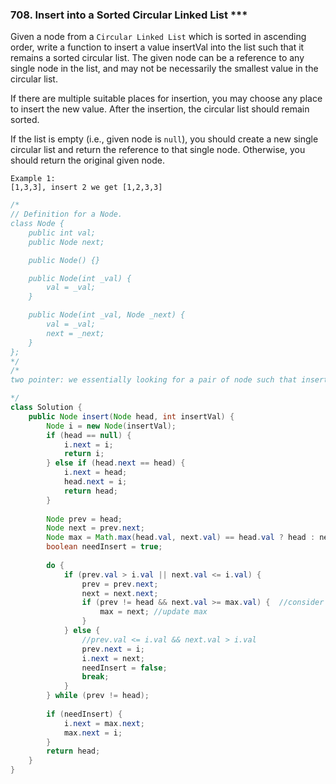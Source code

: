 ### 708. Insert into a Sorted Circular Linked List ***
Given a node from a `Circular Linked List` which is sorted in ascending order, write a function to insert a value insertVal into the list such that it remains a sorted circular list. The given node can be a reference to any single node in the list, and may not be necessarily the smallest value in the circular list.

If there are multiple suitable places for insertion, you may choose any place to insert the new value. After the insertion, the circular list should remain sorted.

If the list is empty (i.e., given node is `null`), you should create a new single circular list and return the reference to that single node. Otherwise, you should return the original given node.

```
Example 1:
[1,3,3], insert 2 we get [1,2,3,3]
```

```java
/*
// Definition for a Node.
class Node {
    public int val;
    public Node next;

    public Node() {}

    public Node(int _val) {
        val = _val;
    }

    public Node(int _val, Node _next) {
        val = _val;
        next = _next;
    }
};
*/
/*
two pointer: we essentially looking for a pair of node such that insert node is in between. in case if insert node is the biggest/smallest, we track the node with maximum value met

*/
class Solution {
    public Node insert(Node head, int insertVal) {
        Node i = new Node(insertVal);
        if (head == null) {
            i.next = i;
            return i;
        } else if (head.next == head) {
            i.next = head;
            head.next = i;
            return head;
        }
        
        Node prev = head;
        Node next = prev.next;
        Node max = Math.max(head.val, next.val) == head.val ? head : next;
        boolean needInsert = true;
        
        do {
            if (prev.val > i.val || next.val <= i.val) {
                prev = prev.next;
                next = next.next;
                if (prev != head && next.val >= max.val) {  //consider [1,3,3] and we insert 4, max will = first 3
                    max = next; //update max
                }
            } else {
                //prev.val <= i.val && next.val > i.val
                prev.next = i;
                i.next = next;
                needInsert = false;
                break;
            }
        } while (prev != head);
        
        if (needInsert) {
            i.next = max.next;
            max.next = i;
        }
        return head;
    }
}
```